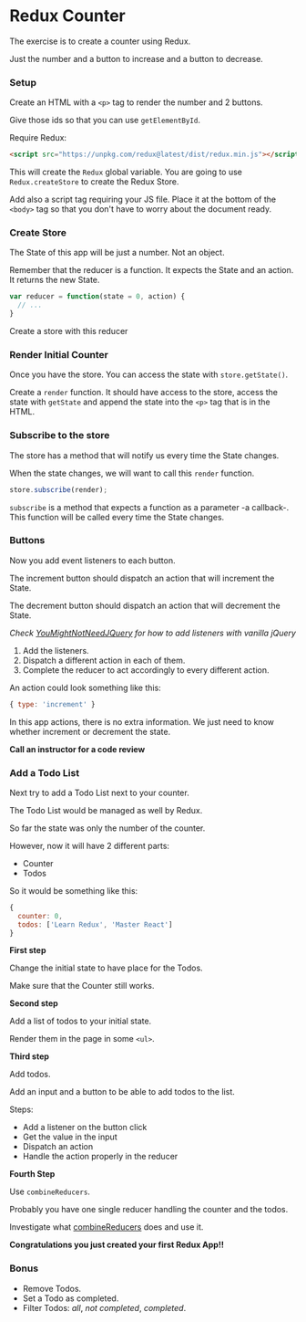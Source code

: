 # Redux Counter

The exercise is to create a counter using Redux.

Just the number and a button to increase and a button to decrease.

### Setup

Create an HTML with a `<p>` tag to render the number and 2 buttons.

Give those ids so that you can use `getElementById`.

Require Redux:

```HTML
<script src="https://unpkg.com/redux@latest/dist/redux.min.js"></script>
```

This will create the `Redux` global variable. You are going to use `Redux.createStore` to create the Redux Store.

Add also a script tag requiring your JS file. Place it at the bottom of the `<body>` tag so that you don't have to worry about the document ready.

### Create Store

The State of this app will be just a number. Not an object.

Remember that the reducer is a function. It expects the State and an action. It returns the new State.

```javascript
var reducer = function(state = 0, action) {
  // ...
}
```

Create a store with this reducer

### Render Initial Counter

Once you have the store. You can access the state with `store.getState()`.

Create a `render` function. It should have access to the store, access the state with `getState` and append the state into the `<p>` tag that is in the HTML.

### Subscribe to the store

The store has a method that will notify us every time the State changes.

When the state changes, we will want to call this `render` function.

```javascript
store.subscribe(render);
```

`subscribe` is a method that expects a function as a parameter -a callback-. This function will be called every time the State changes.

### Buttons

Now you add event listeners to each button.

The increment button should dispatch an action that will increment the State.

The decrement button should dispatch an action that will decrement the State.

*Check [YouMightNotNeedJQuery](http://youmightnotneedjquery.com/) for how to add listeners with vanilla jQuery*

1. Add the listeners.
2. Dispatch a different action in each of them.
3. Complete the reducer to act accordingly to every different action.

An action could look something like this:

```javascript
{ type: 'increment' }
```

In this app actions, there is no extra information. We just need to know whether increment or decrement the state.

**Call an instructor for a code review**

### Add a Todo List

Next try to add a Todo List next to your counter.

The Todo List would be managed as well by Redux.

So far the state was only the number of the counter.

However, now it will have 2 different parts:

- Counter
- Todos

So it would be something like this:

```javascript
{
  counter: 0,
  todos: ['Learn Redux', 'Master React']
}
```

**First step**

Change the initial state to have place for the Todos.

Make sure that the Counter still works.

**Second step**

Add a list of todos to your initial state.

Render them in the page in some `<ul>`.

**Third step**

Add todos.

Add an input and a button to be able to add todos to the list.

Steps:
- Add a listener on the button click
- Get the value in the input
- Dispatch an action
- Handle the action properly in the reducer

**Fourth Step**

Use `combineReducers`.

Probably you have one single reducer handling the counter and the todos.

Investigate what [combineReducers](http://redux.js.org/docs/api/combineReducers.html) does and use it.

**Congratulations you just created your first Redux App!!**

### Bonus

- Remove Todos.
- Set a Todo as completed.
- Filter Todos: *all*, *not completed*, *completed*.
